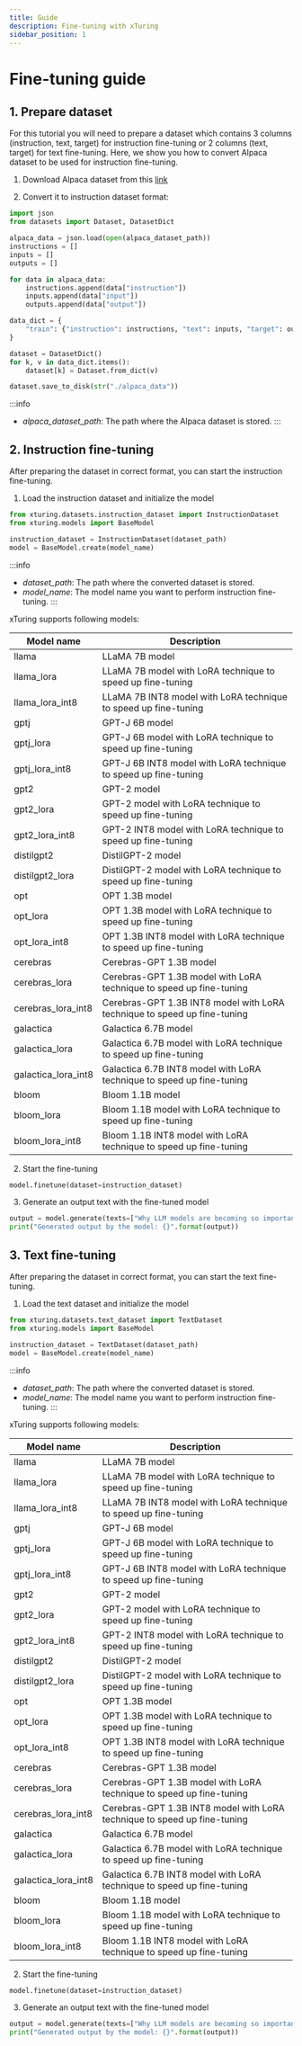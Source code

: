 ```yaml
---
title: Guide
description: Fine-tuning with xTuring
sidebar_position: 1
---
```


# Fine-tuning guide

## 1. Prepare dataset

For this tutorial you will need to prepare a dataset which contains 3 columns (instruction, text, target) for instruction fine-tuning or 2 columns (text, target) for text fine-tuning. Here, we show you how to convert Alpaca dataset to be used for instruction fine-tuning.

1. Download Alpaca dataset from this [link](https://github.com/tatsu-lab/stanford_alpaca/blob/main/alpaca_data.json)

2. Convert it to instruction dataset format:

```python
import json
from datasets import Dataset, DatasetDict

alpaca_data = json.load(open(alpaca_dataset_path))
instructions = []
inputs = []
outputs = []

for data in alpaca_data:
    instructions.append(data["instruction"])
    inputs.append(data["input"])
    outputs.append(data["output"])

data_dict = {
    "train": {"instruction": instructions, "text": inputs, "target": outputs}
}

dataset = DatasetDict()
for k, v in data_dict.items():
    dataset[k] = Dataset.from_dict(v)

dataset.save_to_disk(str("./alpaca_data"))
```


:::info

- *alpaca_dataset_path*: The path where the Alpaca dataset is stored.
:::

## 2. Instruction fine-tuning

After preparing the dataset in correct format, you can start the instruction fine-tuning.

1. Load the instruction dataset and initialize the model

```python
from xturing.datasets.instruction_dataset import InstructionDataset
from xturing.models import BaseModel

instruction_dataset = InstructionDataset(dataset_path)
model = BaseModel.create(model_name)
```

:::info

- *dataset_path*: The path where the converted dataset is stored.
- *model_name*: The model name you want to perform instruction fine-tuning.
:::

xTuring supports following models:

|      Model name      | Description |
| --------- | ---- |
| llama | LLaMA 7B model |
| llama_lora | LLaMA 7B model with LoRA technique to speed up fine-tuning  |
| llama_lora_int8 | LLaMA 7B INT8 model with LoRA technique to speed up fine-tuning
| gptj | GPT-J 6B model |
| gptj_lora | GPT-J 6B model with LoRA technique to speed up fine-tuning  |
| gptj_lora_int8 | GPT-J 6B INT8 model with LoRA technique to speed up fine-tuning
| gpt2 | GPT-2 model |
| gpt2_lora | GPT-2 model with LoRA technique to speed up fine-tuning  |
| gpt2_lora_int8 | GPT-2 INT8 model with LoRA technique to speed up fine-tuning |
| distilgpt2 | DistilGPT-2 model |
| distilgpt2_lora | DistilGPT-2 model with LoRA technique to speed up fine-tuning  |
| opt | OPT 1.3B model |
| opt_lora | OPT 1.3B model with LoRA technique to speed up fine-tuning  |
| opt_lora_int8 | OPT 1.3B INT8 model with LoRA technique to speed up fine-tuning |
| cerebras | Cerebras-GPT 1.3B model |
| cerebras_lora | Cerebras-GPT 1.3B model with LoRA technique to speed up fine-tuning  |
| cerebras_lora_int8 | Cerebras-GPT 1.3B INT8 model with LoRA technique to speed up fine-tuning |
| galactica | Galactica 6.7B model |
| galactica_lora | Galactica 6.7B model with LoRA technique to speed up fine-tuning  |
| galactica_lora_int8 | Galactica 6.7B INT8 model with LoRA technique to speed up fine-tuning |
| bloom | Bloom 1.1B model |
| bloom_lora | Bloom 1.1B model with LoRA technique to speed up fine-tuning  |
| bloom_lora_int8 | Bloom 1.1B INT8 model with LoRA technique to speed up fine-tuning |


2. Start the fine-tuning

```python
model.finetune(dataset=instruction_dataset)
```

3. Generate an output text with the fine-tuned model

```python
output = model.generate(texts=["Why LLM models are becoming so important?"])
print("Generated output by the model: {}".format(output))
```

## 3. Text fine-tuning
After preparing the dataset in correct format, you can start the text fine-tuning.

1. Load the text dataset and initialize the model

```python
from xturing.datasets.text_dataset import TextDataset
from xturing.models import BaseModel

instruction_dataset = TextDataset(dataset_path)
model = BaseModel.create(model_name)
```

:::info

- *dataset_path*: The path where the converted dataset is stored.
- *model_name*: The model name you want to perform instruction fine-tuning.
:::

xTuring supports following models:

|      Model name      | Description |
| --------- | ---- |
| llama | LLaMA 7B model |
| llama_lora | LLaMA 7B model with LoRA technique to speed up fine-tuning  |
| llama_lora_int8 | LLaMA 7B INT8 model with LoRA technique to speed up fine-tuning
| gptj | GPT-J 6B model |
| gptj_lora | GPT-J 6B model with LoRA technique to speed up fine-tuning  |
| gptj_lora_int8 | GPT-J 6B INT8 model with LoRA technique to speed up fine-tuning
| gpt2 | GPT-2 model |
| gpt2_lora | GPT-2 model with LoRA technique to speed up fine-tuning  |
| gpt2_lora_int8 | GPT-2 INT8 model with LoRA technique to speed up fine-tuning |
| distilgpt2 | DistilGPT-2 model |
| distilgpt2_lora | DistilGPT-2 model with LoRA technique to speed up fine-tuning  |
| opt | OPT 1.3B model |
| opt_lora | OPT 1.3B model with LoRA technique to speed up fine-tuning  |
| opt_lora_int8 | OPT 1.3B INT8 model with LoRA technique to speed up fine-tuning |
| cerebras | Cerebras-GPT 1.3B model |
| cerebras_lora | Cerebras-GPT 1.3B model with LoRA technique to speed up fine-tuning  |
| cerebras_lora_int8 | Cerebras-GPT 1.3B INT8 model with LoRA technique to speed up fine-tuning |
| galactica | Galactica 6.7B model |
| galactica_lora | Galactica 6.7B model with LoRA technique to speed up fine-tuning  |
| galactica_lora_int8 | Galactica 6.7B INT8 model with LoRA technique to speed up fine-tuning |
| bloom | Bloom 1.1B model |
| bloom_lora | Bloom 1.1B model with LoRA technique to speed up fine-tuning  |
| bloom_lora_int8 | Bloom 1.1B INT8 model with LoRA technique to speed up fine-tuning |


2. Start the fine-tuning

```python
model.finetune(dataset=instruction_dataset)
```

3. Generate an output text with the fine-tuned model

```python
output = model.generate(texts=["Why LLM models are becoming so important?"])
print("Generated output by the model: {}".format(output))
```
